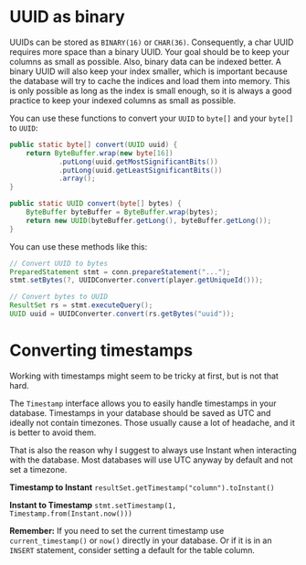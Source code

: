 # UUID as binary

UUIDs can be stored as `BINARY(16)` or `CHAR(36)`.
Consequently, a char UUID requires more space than a binary UUID.
Your goal should be to keep your columns as small as possible.
Also, binary data can be indexed better.
A binary UUID will also keep your index smaller, which is important because the database will try to cache the indices and load them into memory.
This is only possible as long as the index is small enough, so it is always a good practice to keep your indexed columns as small as possible.

You can use these functions to convert your `UUID` to `byte[]` and your `byte[]` to `UUID`:

``` java
public static byte[] convert(UUID uuid) {
    return ByteBuffer.wrap(new byte[16])
            .putLong(uuid.getMostSignificantBits())
            .putLong(uuid.getLeastSignificantBits())
            .array();
}

public static UUID convert(byte[] bytes) {
    ByteBuffer byteBuffer = ByteBuffer.wrap(bytes);
    return new UUID(byteBuffer.getLong(), byteBuffer.getLong());
}
```

You can use these methods like this:

``` java
// Convert UUID to bytes
PreparedStatement stmt = conn.prepareStatement("...");
stmt.setBytes(?, UUIDConverter.convert(player.getUniqueId()));

// Convert bytes to UUID
ResultSet rs = stmt.executeQuery();
UUID uuid = UUIDConverter.convert(rs.getBytes("uuid"));
```

# Converting timestamps

Working with timestamps might seem to be tricky at first, but is not that hard.

The `Timestamp` interface allows you to easily handle timestamps in your database.
Timestamps in your database should be saved as UTC and ideally not contain timezones.
Those usually cause a lot of headache, and it is better to avoid them.

That is also the reason why I suggest to always use Instant when interacting with the database.
Most databases will use UTC anyway by default and not set a timezone.

**Timestamp to Instant**
`resultSet.getTimestamp("column").toInstant()`

**Instant to Timestamp**
`stmt.setTimestamp(1, Timestamp.from(Instant.now()))`

**Remember:** If you need to set the current timestamp use `current_timestamp()` or `now()` directly in your database.
Or if it is in an `INSERT` statement, consider setting a default for the table column.
